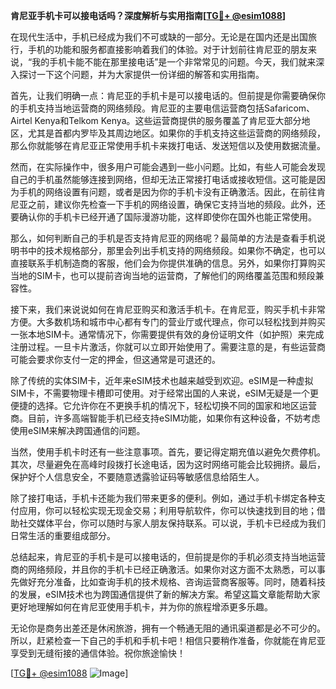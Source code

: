 **肯尼亚手机卡可以接电话吗？深度解析与实用指南[[TG💪+ @esim1088](https://t.me/s/esim1088)]**

在现代生活中，手机已经成为我们不可或缺的一部分。无论是在国内还是出国旅行，手机的功能和服务都直接影响着我们的体验。对于计划前往肯尼亚的朋友来说，“我的手机卡能不能在那里接电话”是一个非常常见的问题。今天，我们就来深入探讨一下这个问题，并为大家提供一份详细的解答和实用指南。

首先，让我们明确一点：肯尼亚的手机卡是可以接电话的。但前提是你需要确保你的手机支持当地运营商的网络频段。肯尼亚的主要电信运营商包括Safaricom、Airtel Kenya和Telkom Kenya。这些运营商提供的服务覆盖了肯尼亚大部分地区，尤其是首都内罗毕及其周边地区。如果你的手机支持这些运营商的网络频段，那么你就能够在肯尼亚正常使用手机卡来拨打电话、发送短信以及使用数据流量。

然而，在实际操作中，很多用户可能会遇到一些小问题。比如，有些人可能会发现自己的手机虽然能够连接到网络，但却无法正常接打电话或接收短信。这可能是因为手机的网络设置有问题，或者是因为你的手机卡没有正确激活。因此，在前往肯尼亚之前，建议你先检查一下手机的网络设置，确保它支持当地的频段。此外，还要确认你的手机卡已经开通了国际漫游功能，这样即使你在国外也能正常使用。

那么，如何判断自己的手机是否支持肯尼亚的网络呢？最简单的方法是查看手机说明书中的技术规格部分，那里会列出手机支持的网络频段。如果你不确定，也可以直接联系手机制造商的客服，他们会为你提供准确的信息。另外，如果你打算购买当地的SIM卡，也可以提前咨询当地的运营商，了解他们的网络覆盖范围和频段兼容性。

接下来，我们来说说如何在肯尼亚购买和激活手机卡。在肯尼亚，购买手机卡非常方便。大多数机场和城市中心都有专门的营业厅或代理点，你可以轻松找到并购买一张本地SIM卡。通常情况下，你需要提供有效的身份证明文件（如护照）来完成注册过程。一旦卡片激活，你就可以立即开始使用了。需要注意的是，有些运营商可能会要求你支付一定的押金，但这通常是可退还的。

除了传统的实体SIM卡，近年来eSIM技术也越来越受到欢迎。eSIM是一种虚拟SIM卡，不需要物理卡槽即可使用。对于经常出国的人来说，eSIM无疑是一个更便捷的选择。它允许你在不更换手机的情况下，轻松切换不同的国家和地区运营商。目前，许多高端智能手机已经支持eSIM功能，如果你有这种设备，不妨考虑使用eSIM来解决跨国通信的问题。

当然，使用手机卡时还有一些注意事项。首先，要记得定期充值以避免欠费停机。其次，尽量避免在高峰时段拨打长途电话，因为这时网络可能会比较拥挤。最后，保护好个人信息安全，不要随意透露验证码等敏感信息给陌生人。

除了接打电话，手机卡还能为我们带来更多的便利。例如，通过手机卡绑定各种支付应用，你可以轻松实现无现金交易；利用导航软件，你可以快速找到目的地；借助社交媒体平台，你可以随时与家人朋友保持联系。可以说，手机卡已经成为我们日常生活的重要组成部分。

总结起来，肯尼亚的手机卡是可以接电话的，但前提是你的手机必须支持当地运营商的网络频段，并且你的手机卡已经正确激活。如果你对这方面不太熟悉，可以事先做好充分准备，比如查询手机的技术规格、咨询运营商客服等。同时，随着科技的发展，eSIM技术也为跨国通信提供了新的解决方案。希望这篇文章能帮助大家更好地理解如何在肯尼亚使用手机卡，并为你的旅程增添更多乐趣。

无论你是商务出差还是休闲旅游，拥有一个畅通无阻的通讯渠道都是必不可少的。所以，赶紧检查一下自己的手机和手机卡吧！相信只要稍作准备，你就能在肯尼亚享受到无缝衔接的通信体验。祝你旅途愉快！

[[TG💪+ @esim1088](https://t.me/s/esim1088) ![Image](https://i.postimg.cc/4NQfJmqS/Snipaste-2025-05-13-00-14-12.png)]